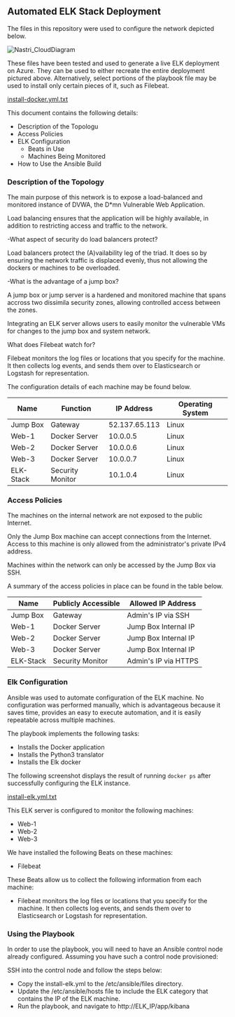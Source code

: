 ## Automated ELK Stack Deployment

The files in this repository were used to configure the network depicted below.

![Nastri_CloudDiagram](https://user-images.githubusercontent.com/73609036/114790137-779ac980-9d41-11eb-9dfd-1e8f34c02b0f.png)


These files have been tested and used to generate a live ELK deployment on Azure. They can be used to either recreate the entire deployment pictured above. Alternatively, select portions of the playbook file may be used to install only certain pieces of it, such as Filebeat.

 [install-docker.yml.txt](https://github.com/Matmoe-exe/DU_CyberSecurityProject1/files/6314110/install-docker.yml.txt)


This document contains the following details:
- Description of the Topologu
- Access Policies
- ELK Configuration
  - Beats in Use
  - Machines Being Monitored
- How to Use the Ansible Build


### Description of the Topology

The main purpose of this network is to expose a load-balanced and monitored instance of DVWA, the D*mn Vulnerable Web Application.

Load balancing ensures that the application will be highly available, in addition to restricting access and traffic to the network.

-What aspect of security do load balancers protect?
	
Load balancers protect the (A)vailability leg of the triad. It does so by ensuring the network traffic is displaced evenly, thus not allowing the dockers or machines to be overloaded.

-What is the advantage of a jump box?
	
A jump box or jump server is a hardened and monitored machine that spans accross two dissimila security zones, allowing controlled access between the zones.

Integrating an ELK server allows users to easily monitor the vulnerable VMs for changes to the jump box and system network.

What does Filebeat watch for?

Filebeat monitors the log files or locations that you specify for the machine. It then collects log events, and sends them over to Elasticsearch or Logstash for representation.

The configuration details of each machine may be found below.


| Name      | Function         | IP Address    | Operating System |
|-----------|------------------|---------------|------------------|
| Jump Box  | Gateway          | 52.137.65.113 | Linux            |
| Web-1     | Docker Server    | 10.0.0.5      | Linux            |
| Web-2     | Docker Server    | 10.0.0.6      | Linux            |
| Web-3     | Docker Server    | 10.0.0.7      | Linux            |
| ELK-Stack | Security Monitor | 10.1.0.4      | Linux            |

### Access Policies

The machines on the internal network are not exposed to the public Internet. 

Only the Jump Box machine can accept connections from the Internet. Access to this machine is only allowed from the administrator's private IPv4 address.

Machines within the network can only be accessed by the Jump Box via SSH.

A summary of the access policies in place can be found in the table below.

| Name      | Publicly Accessible | Allowed IP Address   |
|-----------|---------------------|----------------------|
| Jump Box  | Gateway             | Admin's IP via SSH   |
| Web-1     | Docker Server       | Jump Box Internal IP |
| Web-2     | Docker Server       | Jump Box Internal IP |
| Web-3     | Docker Server       | Jump Box Internal IP |
| ELK-Stack | Security Monitor    | Admin's IP via HTTPS |

### Elk Configuration

Ansible was used to automate configuration of the ELK machine. No configuration was performed manually, which is advantageous because it saves time, provides an easy to execute automation, and it is easily repeatable across multiple machines.

The playbook implements the following tasks:
- Installs the Docker application
- Installs the Python3 translator
- Installs the Elk docker
 
The following screenshot displays the result of running `docker ps` after successfully configuring the ELK instance.

[install-elk.yml.txt](https://github.com/Matmoe-exe/DU_CyberSecurityProject1/files/6314219/install-elk.yml.txt)

This ELK server is configured to monitor the following machines:
- Web-1
- Web-2
- Web-3

We have installed the following Beats on these machines:
- Filebeat

These Beats allow us to collect the following information from each machine:
- Filebeat monitors the log files or locations that you specify for the machine. It then collects log events, and sends them over to Elasticsearch or Logstash for representation.
### Using the Playbook
In order to use the playbook, you will need to have an Ansible control node already configured. Assuming you have such a control node provisioned: 

SSH into the control node and follow the steps below:
- Copy the install-elk.yml to the /etc/ansible/files directory.
- Update the /etc/ansible/hosts file to include the ELK category that contains the IP of the ELK machine.
- Run the playbook, and navigate to http://ELK_IP/app/kibana
